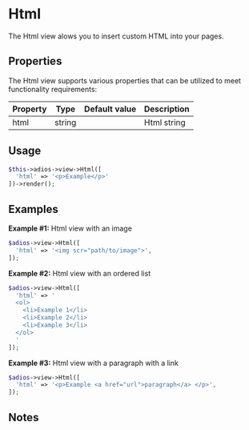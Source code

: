# Html

The Html view alows you to insert custom HTML into your pages.

## Properties

The Html view supports various properties that can be utilized to meet functionality requirements:

| Property | Type   | Default value | Description |
| -------- | ------ | ------------- | ----------- |
| html     | string |               | Html string |

## Usage

```php
$this->adios->view->Html([
  'html' => '<p>Example</p>'
])->render();
```

## Examples

**Example #1:** Html view with an image

```php
$adios->view->Html([
  'html' => '<img scr="path/to/image">',
]);
```

**Example #2:** Html view with an ordered list

```php
$adios->view->Html([
  'html' => '
  <ol>
    <li>Example 1</li>
    <li>Example 2</li>
    <li>Example 3</li>
  </ol>
  '
]);
```

**Example #3:** Html view with a paragraph with a link

```php
$adios->view->Html([
  'html' => '<p>Example <a href="url">paragraph</a> </p>',
]);
```

## Notes
